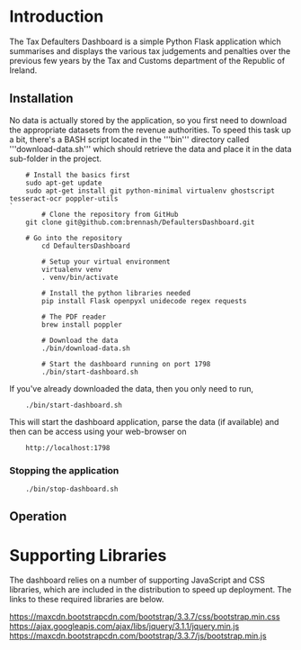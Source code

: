 # Introduction
The Tax Defaulters Dashboard is a simple Python Flask application which summarises and displays the various tax judgements and penalties 
over the previous few years by the Tax and Customs department of the Republic of Ireland. 

## Installation
No data is actually stored by the application, so you first need to download the appropriate datasets from the revenue authorities. To 
speed this task up a bit, there's a BASH script located in the '''bin''' directory called '''download-data.sh''' which should retrieve
the data and place it in the data sub-folder in the project. 


```
	# Install the basics first
	sudo apt-get update
	sudo apt-get install git python-minimal virtualenv ghostscript tesseract-ocr poppler-utils
`
        # Clone the repository from GitHub
	git clone git@github.com:brennash/DefaultersDashboard.git

	# Go into the repository
        cd DefaultersDashboard

        # Setup your virtual environment
        virtualenv venv
        . venv/bin/activate

        # Install the python libraries needed
        pip install Flask openpyxl unidecode regex requests

        # The PDF reader
        brew install poppler

        # Download the data
        ./bin/download-data.sh

        # Start the dashboard running on port 1798
        ./bin/start-dashboard.sh
```

If you've already downloaded the data, then you only need to run, 

```
	./bin/start-dashboard.sh
```

This will start the dashboard application, parse the data (if available) and then can be access using your web-browser on 

```
	http://localhost:1798
```


### Stopping the application
```
	./bin/stop-dashboard.sh
```

## Operation


# Supporting Libraries
The dashboard relies on a number of supporting JavaScript and CSS libraries, which are included in the 
distribution to speed up deployment. The links to these required libraries are below. 

https://maxcdn.bootstrapcdn.com/bootstrap/3.3.7/css/bootstrap.min.css
https://ajax.googleapis.com/ajax/libs/jquery/3.1.1/jquery.min.js
https://maxcdn.bootstrapcdn.com/bootstrap/3.3.7/js/bootstrap.min.js
